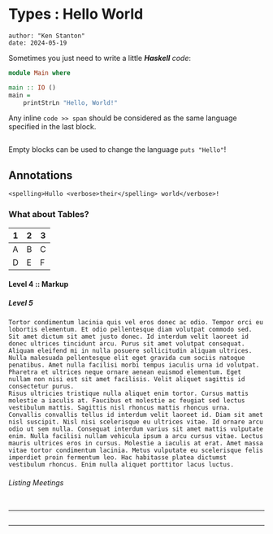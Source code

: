 # Types : Hello World

```metadata
author: "Ken Stanton"
date: 2024-05-19
```

Sometimes you just need to write a little ***Haskell** code*:

```haskell
module Main where 

main :: IO ()
main =
    printStrLn "Hello, World!"
```

Any inline `code >> span` should be considered as the same language specified in the last block.

```ruby
```

Empty blocks can be used to change the language `puts "Hello"`!

## Annotations

```not html
<spelling>Hullo <verbose>their</spelling> world</verbose>!
```

### What about Tables?

| 1 | 2 | 3 |
|---|---|---|
| A | B | C |
| D | E | F |

#### Level 4 :: Markup

##### Level 5

    Tortor condimentum lacinia quis vel eros donec ac odio. Tempor orci eu lobortis elementum. Et odio pellentesque diam volutpat commodo sed. Sit amet dictum sit amet justo donec. Id interdum velit laoreet id donec ultrices tincidunt arcu. Purus sit amet volutpat consequat. Aliquam eleifend mi in nulla posuere sollicitudin aliquam ultrices. Nulla malesuada pellentesque elit eget gravida cum sociis natoque penatibus. Amet nulla facilisi morbi tempus iaculis urna id volutpat. Pharetra et ultrices neque ornare aenean euismod elementum. Eget nullam non nisi est sit amet facilisis. Velit aliquet sagittis id consectetur purus.
    Risus ultricies tristique nulla aliquet enim tortor. Cursus mattis molestie a iaculis at. Faucibus et molestie ac feugiat sed lectus vestibulum mattis. Sagittis nisl rhoncus mattis rhoncus urna. Convallis convallis tellus id interdum velit laoreet id. Diam sit amet nisl suscipit. Nisl nisi scelerisque eu ultrices vitae. Id ornare arcu odio ut sem nulla. Consequat interdum varius sit amet mattis vulputate enim. Nulla facilisi nullam vehicula ipsum a arcu cursus vitae. Lectus mauris ultrices eros in cursus. Molestie a iaculis at erat. Amet massa vitae tortor condimentum lacinia. Metus vulputate eu scelerisque felis imperdiet proin fermentum leo. Hac habitasse platea dictumst vestibulum rhoncus. Enim nulla aliquet porttitor lacus luctus.

###### Listing Meetings

```Meetings.today
```

---

```Meetings.new
```

---

```Meetings.onDate 2024-06-27
```
